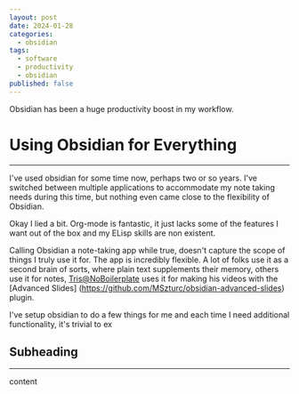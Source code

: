 ```yaml
---
layout: post
date: 2024-01-28
categories:
  - obsidian
tags:
  - software
  - productivity
  - obsidian
published: false
---
```


Obsidian has been a huge productivity boost in my workflow.


# Using Obsidian for Everything
---

I've used obsidian for some time now, perhaps two or so years. I've switched between multiple applications to accommodate my note taking needs during this time, but nothing even came close to the flexibility of Obsidian.

Okay I lied a bit. Org-mode is fantastic, it just lacks some of the features I want out of the box and my ELisp skills are non existent. 

Calling Obsidian a note-taking app while true, doesn't capture the scope of things I truly use it for. The app is incredibly flexible. A lot of folks use it as a second brain of sorts, where plain text supplements their memory, others use it for notes,  [Tris@NoBoilerplate](https://www.youtube.com/watch?v=5gZdTZa8bOw)  uses it for making his videos with the [Advanced Slides] (https://github.com/MSzturc/obsidian-advanced-slides) plugin.

I've setup obsidian to do a few things for me and each time I need additional functionality, it's trivial to ex
## Subheading
---
content
